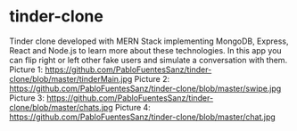 # tinder-clone
Tinder clone developed with MERN Stack implementing MongoDB, Express, React and Node.js to learn more about these technologies.
In this app you can flip right or left other fake users and simulate a conversation with them.
Picture 1: https://github.com/PabloFuentesSanz/tinder-clone/blob/master/tinderMain.jpg 
Picture 2: https://github.com/PabloFuentesSanz/tinder-clone/blob/master/swipe.jpg 
Picture 3: https://github.com/PabloFuentesSanz/tinder-clone/blob/master/chats.jpg 
Picture 4: https://github.com/PabloFuentesSanz/tinder-clone/blob/master/chat.jpg 
